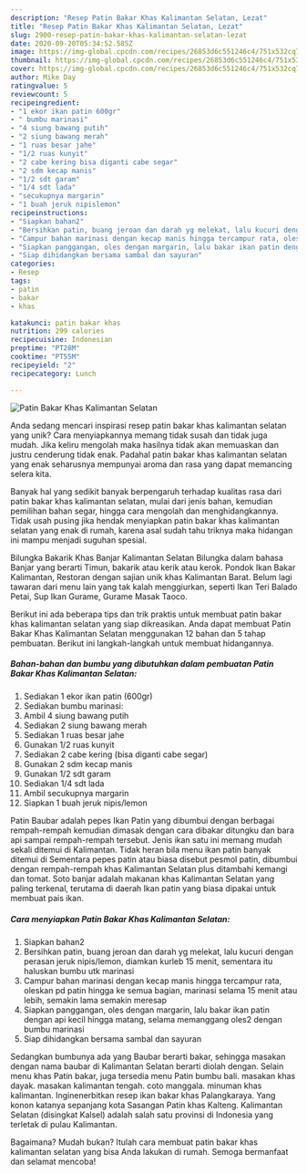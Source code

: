 ```yaml
---
description: "Resep Patin Bakar Khas Kalimantan Selatan, Lezat"
title: "Resep Patin Bakar Khas Kalimantan Selatan, Lezat"
slug: 2900-resep-patin-bakar-khas-kalimantan-selatan-lezat
date: 2020-09-20T05:34:52.585Z
image: https://img-global.cpcdn.com/recipes/26853d6c551246c4/751x532cq70/patin-bakar-khas-kalimantan-selatan-foto-resep-utama.jpg
thumbnail: https://img-global.cpcdn.com/recipes/26853d6c551246c4/751x532cq70/patin-bakar-khas-kalimantan-selatan-foto-resep-utama.jpg
cover: https://img-global.cpcdn.com/recipes/26853d6c551246c4/751x532cq70/patin-bakar-khas-kalimantan-selatan-foto-resep-utama.jpg
author: Mike Day
ratingvalue: 5
reviewcount: 5
recipeingredient:
- "1 ekor ikan patin 600gr"
- " bumbu marinasi"
- "4 siung bawang putih"
- "2 siung bawang merah"
- "1 ruas besar jahe"
- "1/2 ruas kunyit"
- "2 cabe kering bisa diganti cabe segar"
- "2 sdm kecap manis"
- "1/2 sdt garam"
- "1/4 sdt lada"
- "secukupnya margarin"
- "1 buah jeruk nipislemon"
recipeinstructions:
- "Siapkan bahan2"
- "Bersihkan patin, buang jeroan dan darah yg melekat, lalu kucuri dengan perasan jeruk nipis/lemon, diamkan kurleb 15 menit, sementara itu haluskan bumbu utk marinasi"
- "Campur bahan marinasi dengan kecap manis hingga tercampur rata, oleskan pd patin hingga ke semua bagian, marinasi selama 15 menit atau lebih, semakin lama semakin meresap"
- "Siapkan panggangan, oles dengan margarin, lalu bakar ikan patin dengan api kecil hingga matang, selama memanggang oles2 dengan bumbu marinasi"
- "Siap dihidangkan bersama sambal dan sayuran"
categories:
- Resep
tags:
- patin
- bakar
- khas

katakunci: patin bakar khas 
nutrition: 299 calories
recipecuisine: Indonesian
preptime: "PT28M"
cooktime: "PT55M"
recipeyield: "2"
recipecategory: Lunch

---
```



![Patin Bakar Khas Kalimantan Selatan](https://img-global.cpcdn.com/recipes/26853d6c551246c4/751x532cq70/patin-bakar-khas-kalimantan-selatan-foto-resep-utama.jpg)

Anda sedang mencari inspirasi resep patin bakar khas kalimantan selatan yang unik? Cara menyiapkannya memang tidak susah dan tidak juga mudah. Jika keliru mengolah maka hasilnya tidak akan memuaskan dan justru cenderung tidak enak. Padahal patin bakar khas kalimantan selatan yang enak seharusnya mempunyai aroma dan rasa yang dapat memancing selera kita.

Banyak hal yang sedikit banyak berpengaruh terhadap kualitas rasa dari patin bakar khas kalimantan selatan, mulai dari jenis bahan, kemudian pemilihan bahan segar, hingga cara mengolah dan menghidangkannya. Tidak usah pusing jika hendak menyiapkan patin bakar khas kalimantan selatan yang enak di rumah, karena asal sudah tahu triknya maka hidangan ini mampu menjadi suguhan spesial.

Bilungka Bakarik Khas Banjar Kalimantan Selatan Bilungka dalam bahasa Banjar yang berarti Timun, bakarik atau kerik atau kerok. Pondok Ikan Bakar Kalimantan, Restoran dengan sajian unik khas Kalimantan Barat. Belum lagi tawaran dari menu lain yang tak kalah menggiurkan, seperti Ikan Teri Balado Petai, Sup Ikan Gurame, Gurame Masak Taoco.


Berikut ini ada beberapa tips dan trik praktis untuk membuat patin bakar khas kalimantan selatan yang siap dikreasikan. Anda dapat membuat Patin Bakar Khas Kalimantan Selatan menggunakan 12 bahan dan 5 tahap pembuatan. Berikut ini langkah-langkah untuk membuat hidangannya.

<!--inarticleads1-->

##### Bahan-bahan dan bumbu yang dibutuhkan dalam pembuatan Patin Bakar Khas Kalimantan Selatan:

1. Sediakan 1 ekor ikan patin (600gr)
1. Sediakan  bumbu marinasi:
1. Ambil 4 siung bawang putih
1. Sediakan 2 siung bawang merah
1. Sediakan 1 ruas besar jahe
1. Gunakan 1/2 ruas kunyit
1. Sediakan 2 cabe kering (bisa diganti cabe segar)
1. Gunakan 2 sdm kecap manis
1. Gunakan 1/2 sdt garam
1. Sediakan 1/4 sdt lada
1. Ambil secukupnya margarin
1. Siapkan 1 buah jeruk nipis/lemon


Patin Baubar adalah pepes Ikan Patin yang dibumbui dengan berbagai rempah-rempah kemudian dimasak dengan cara dibakar ditungku dan bara api sampai rempah-rempah tersebut. Jenis ikan satu ini memang mudah sekali ditemui di Kalimantan. Tidak heran bila menu ikan patin banyak ditemui di Sementara pepes patin atau biasa disebut pesmol patin, dibumbui dengan rempah-rempah khas Kalimantan Selatan plus ditambahi kemangi dan tomat. Soto banjar adalah makanan khas Kalimantan Selatan yang paling terkenal, terutama di daerah Ikan patin yang biasa dipakai untuk membuat pais ikan. 

<!--inarticleads2-->

##### Cara menyiapkan Patin Bakar Khas Kalimantan Selatan:

1. Siapkan bahan2
1. Bersihkan patin, buang jeroan dan darah yg melekat, lalu kucuri dengan perasan jeruk nipis/lemon, diamkan kurleb 15 menit, sementara itu haluskan bumbu utk marinasi
1. Campur bahan marinasi dengan kecap manis hingga tercampur rata, oleskan pd patin hingga ke semua bagian, marinasi selama 15 menit atau lebih, semakin lama semakin meresap
1. Siapkan panggangan, oles dengan margarin, lalu bakar ikan patin dengan api kecil hingga matang, selama memanggang oles2 dengan bumbu marinasi
1. Siap dihidangkan bersama sambal dan sayuran


Sedangkan bumbunya ada yang Baubar berarti bakar, sehingga masakan dengan nama baubar di Kalimantan Selatan berarti diolah dengan. Selain menu khas Patin bakar, juga tersedia menu Patin bumbu bali. masakan khas dayak. masakan kalimantan tengah. coto manggala. minuman khas kalimantan. Inginenerbitkan resep ikan bakar khas Palangkaraya. Yang konon katanya sepanjang kota Sasangan Patin khas Kalteng. Kalimantan Selatan (disingkat Kalsel) adalah salah satu provinsi di Indonesia yang terletak di pulau Kalimantan. 

Bagaimana? Mudah bukan? Itulah cara membuat patin bakar khas kalimantan selatan yang bisa Anda lakukan di rumah. Semoga bermanfaat dan selamat mencoba!
